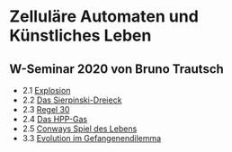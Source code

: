 # Zelluläre Automaten und Künstliches Leben
## W-Seminar 2020 von Bruno Trautsch
- 2.1 [Explosion](./Explosion)
- 2.2 [Das Sierpinski-Dreieck](./Sierpinski-Dreieck)
- 2.3 [Regel 30](./Regel-30)
- 2.4 [Das HPP-Gas](./HPP-Gas)
- 2.5 [Conways Spiel des Lebens](./LIFE)
- 3.3 [Evolution im Gefangenendilemma](./Gefangenendilemma)

